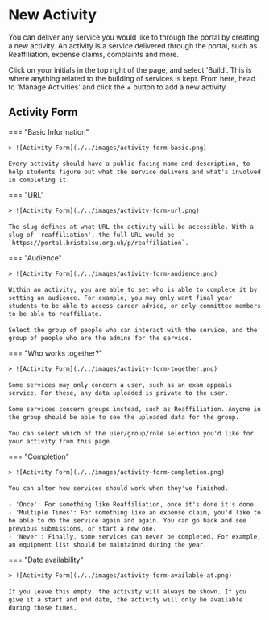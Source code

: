 # New Activity

You can deliver any service you would like to through the portal by creating a new activity. An activity is a service delivered through the portal, such as Reaffiliation, expense claims, complaints and more.

Click on your initials in the top right of the page, and select 'Build'. This is where anything related to the building of services is kept. From here, head to 'Manage Activities' and click the + button to add a new activity.

## Activity Form

=== "Basic Information"

    > ![Activity Form](./../images/activity-form-basic.png)

    Every activity should have a public facing name and description, to help students figure out what the service delivers and what's involved in completing it.

=== "URL"

    > ![Activity Form](./../images/activity-form-url.png)

    The slug defines at what URL the activity will be accessible. With a slug of 'reaffiliation', the full URL would be `https://portal.bristolsu.org.uk/p/reaffiliation`.

=== "Audience"

    > ![Activity Form](./../images/activity-form-audience.png)

    Within an activity, you are able to set who is able to complete it by setting an audience. For example, you may only want final year students to be able to access career advice, or only committee members to be able to reaffiliate.

    Select the group of people who can interact with the service, and the group of people who are the admins for the service.

=== "Who works together?"

    > ![Activity Form](./../images/activity-form-together.png)
    
    Some services may only concern a user, such as an exam appeals service. For these, any data uploaded is private to the user.
    
    Some services concern groups instead, such as Reaffiliation. Anyone in the group should be able to see the uploaded data for the group.
    
    You can select which of the user/group/role selection you'd like for your activity from this page.

=== "Completion"

    > ![Activity Form](./../images/activity-form-completion.png)

    You can alter how services should work when they've finished.

    - 'Once': For something like Reaffiliation, once it's done it's done.
    - 'Multiple Times': For something like an expense claim, you'd like to be able to do the service again and again. You can go back and see previous submissions, or start a new one.
    - 'Never': Finally, some services can never be completed. For example, an equipment list should be maintained during the year.

=== "Date availability"

    > ![Activity Form](./../images/activity-form-available-at.png)

    If you leave this empty, the activity will always be shown. If you give it a start and end date, the activity will only be available during those times.
